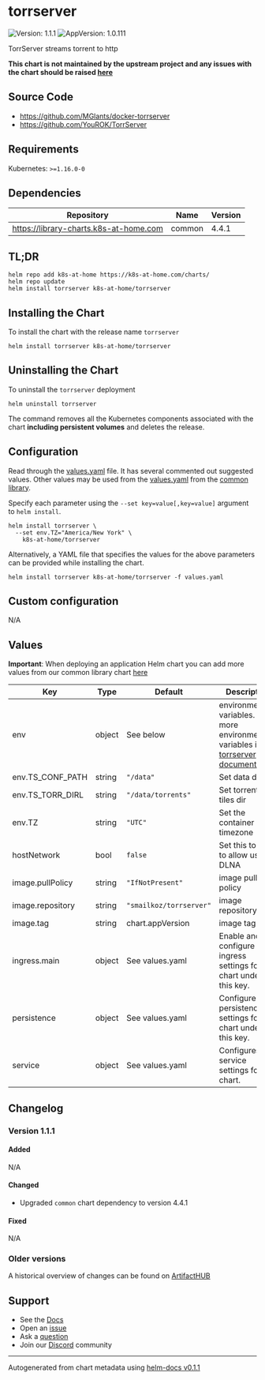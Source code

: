 # torrserver

![Version: 1.1.1](https://img.shields.io/badge/Version-1.1.1-informational?style=flat-square) ![AppVersion: 1.0.111](https://img.shields.io/badge/AppVersion-1.0.111-informational?style=flat-square)

TorrServer streams torrent to http

**This chart is not maintained by the upstream project and any issues with the chart should be raised [here](https://github.com/k8s-at-home/charts/issues/new/choose)**

## Source Code

* <https://github.com/MGlants/docker-torrserver>
* <https://github.com/YouROK/TorrServer>

## Requirements

Kubernetes: `>=1.16.0-0`

## Dependencies

| Repository | Name | Version |
|------------|------|---------|
| https://library-charts.k8s-at-home.com | common | 4.4.1 |

## TL;DR

```console
helm repo add k8s-at-home https://k8s-at-home.com/charts/
helm repo update
helm install torrserver k8s-at-home/torrserver
```

## Installing the Chart

To install the chart with the release name `torrserver`

```console
helm install torrserver k8s-at-home/torrserver
```

## Uninstalling the Chart

To uninstall the `torrserver` deployment

```console
helm uninstall torrserver
```

The command removes all the Kubernetes components associated with the chart **including persistent volumes** and deletes the release.

## Configuration

Read through the [values.yaml](./values.yaml) file. It has several commented out suggested values.
Other values may be used from the [values.yaml](https://github.com/k8s-at-home/library-charts/tree/main/charts/stable/common/values.yaml) from the [common library](https://github.com/k8s-at-home/library-charts/tree/main/charts/stable/common).

Specify each parameter using the `--set key=value[,key=value]` argument to `helm install`.

```console
helm install torrserver \
  --set env.TZ="America/New York" \
    k8s-at-home/torrserver
```

Alternatively, a YAML file that specifies the values for the above parameters can be provided while installing the chart.

```console
helm install torrserver k8s-at-home/torrserver -f values.yaml
```

## Custom configuration

N/A

## Values

**Important**: When deploying an application Helm chart you can add more values from our common library chart [here](https://github.com/k8s-at-home/library-charts/tree/main/charts/stable/common)

| Key | Type | Default | Description |
|-----|------|---------|-------------|
| env | object | See below | environment variables. See more environment variables in the [torrserver documentation](https://torrserver.org/docs). |
| env.TS_CONF_PATH | string | `"/data"` | Set data dir |
| env.TS_TORR_DIRL | string | `"/data/torrents"` | Set torrent-tiles dir |
| env.TZ | string | `"UTC"` | Set the container timezone |
| hostNetwork | bool | `false` | Set this to `true` to allow using DLNA |
| image.pullPolicy | string | `"IfNotPresent"` | image pull policy |
| image.repository | string | `"smailkoz/torrserver"` | image repository |
| image.tag | string | chart.appVersion | image tag |
| ingress.main | object | See values.yaml | Enable and configure ingress settings for the chart under this key. |
| persistence | object | See values.yaml | Configure persistence settings for the chart under this key. |
| service | object | See values.yaml | Configures service settings for the chart. |

## Changelog

### Version 1.1.1

#### Added

N/A

#### Changed

* Upgraded `common` chart dependency to version 4.4.1

#### Fixed

N/A

### Older versions

A historical overview of changes can be found on [ArtifactHUB](https://artifacthub.io/packages/helm/k8s-at-home/torrserver?modal=changelog)

## Support

- See the [Docs](https://docs.k8s-at-home.com/our-helm-charts/getting-started/)
- Open an [issue](https://github.com/k8s-at-home/charts/issues/new/choose)
- Ask a [question](https://github.com/k8s-at-home/organization/discussions)
- Join our [Discord](https://discord.gg/sTMX7Vh) community

----------------------------------------------
Autogenerated from chart metadata using [helm-docs v0.1.1](https://github.com/k8s-at-home/helm-docs/releases/v0.1.1)
